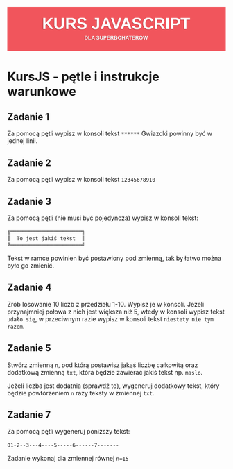 ![](../../kursjs.png)

# KursJS - pętle i instrukcje warunkowe

## Zadanie 1
Za pomocą pętli wypisz w konsoli tekst `******`
Gwiazdki powinny być w jednej linii.

## Zadanie 2
Za pomocą pętli wypisz w konsoli tekst `12345678910`

## Zadanie 3
Za pomocą pętli (nie musi być pojedyncza) wypisz w konsoli tekst:

```
╔═══════════════════════╗
║  To jest jakiś tekst  ║
╚═══════════════════════╝
```

Tekst w ramce powinien być postawiony pod zmienną, tak by łatwo można było go zmienić.

## Zadanie 4
Zrób losowanie 10 liczb z przedziału 1-10. Wypisz je w konsoli. Jeżeli przynajmniej połowa z nich jest większa niż 5, wtedy w konsoli wypisz tekst `udało się`, w przeciwnym razie wypisz w konsoli tekst `niestety nie tym razem`.

## Zadanie 5
Stwórz zmienną `n`, pod którą postawisz jakąś liczbę całkowitą oraz dodatkową zmienną `txt`, która będzie zawierać jakiś tekst np. `maslo`.

Jeżeli liczba jest dodatnia (sprawdź to), wygeneruj dodatkowy tekst, który będzie powtórzeniem `n` razy teksty w zmiennej `txt`.

## Zadanie 7
Za pomocą pętli wygeneruj poniższy tekst:

`01-2--3---4----5-----6------7-------`

Zadanie wykonaj dla zmiennej równej `n=15`

